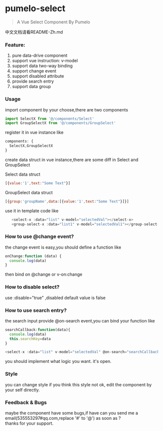 # pumelo-select

> A Vue Select Component By Pumelo

中文文档请看README-Zh.md

### Feature:  
  1. pure data-drive component
  2. support vue instruction: v-model
  3. support data two-way binding
  4. support change event
  5. support disabled attribute
  6. provide search entry
  7. support data group
  
  
### Usage

import component by your choose,there are two components
```javascript
import SelectX from '@/components/Select'
import GroupSelectX from '@/components/GroupSelect'

```

register it in vue instance like 
```javascript
components: {
  SelectX,GroupSelectX
}
```

create data struct in vue instance,there are some diff in Select and GroupSelect

Select data struct
```javascript
[{value:'1',text:"Some Text"}]

```
GroupSelect data struct
```javascript
[{group:'groupName',data:[{value:'1',text:"Some Text"}]}]
```


use it in template code like
```javascript
   <select-x :data="list" v-model="selectedVal"></select-x>
   <group-select-x :data="list1" v-model="selectedVal1"></group-select-x>
```

### How to use @change event?
the change event is easy,you should define a function like
```javascript
onChange:function (data) {
  console.log(data)
}
```
then bind on @change  or v-on:change

### How to disable select?
use :disable="true" ,disabled default value is false

### How to use search entry?
the search input provide @on-search event,you can bind your function like  
```javascript
searchCallback:function(data){
  console.log(data)
  this.searchKey=data
}
```
```javascript
<select-x :data="list" v-model="selectedVal" @on-search="searchCallback"></select-x>
```
you should implement what logic you want. it's open.

### Style 
you can change style if you think this style not ok, edit the component by your self directly.

### Feedback & Bugs
maybe the component have some bugs,if have can you send me a email(535553297#qq.com,replace '#' to '@') as soon as ?   
thanks for your support.
